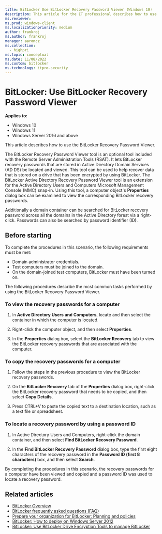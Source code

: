 ```yaml
---
title: BitLocker Use BitLocker Recovery Password Viewer (Windows 10)
description: This article for the IT professional describes how to use the BitLocker Recovery Password Viewer.
ms.reviewer: 
ms.prod: windows-client
ms.localizationpriority: medium
author: frankroj
ms.author: frankroj
manager: aaroncz
ms.collection: 
  - highpri
ms.topic: conceptual
ms.date: 11/08/2022
ms.custom: bitlocker
ms.technology: itpro-security
---
```


# BitLocker: Use BitLocker Recovery Password Viewer

**Applies to:**

- Windows 10
- Windows 11
- Windows Server 2016 and above

This article describes how to use the BitLocker Recovery Password Viewer.

The BitLocker Recovery Password Viewer tool is an optional tool included with the Remote Server Administration Tools (RSAT). It lets BitLocker recovery passwords that are stored in Active Directory Domain Services (AD DS) be located and viewed. This tool can be used to help recover data that is stored on a drive that has been encrypted by using BitLocker. The BitLocker Active Directory Recovery Password Viewer tool is an extension for the Active Directory Users and Computers Microsoft Management Console (MMC) snap-in. Using this tool, a computer object's **Properties** dialog box can be examined to view the corresponding BitLocker recovery passwords.

Additionally a domain container can be searched for BitLocker recovery password across all the domains in the Active Directory forest via a right-click. Passwords can also be searched by password identifier (ID).

## Before starting

To complete the procedures in this scenario, the following requirements must be met:

- Domain administrator credentials.
- Test computers must be joined to the domain.
- On the domain-joined test computers, BitLocker must have been turned on.

The following procedures describe the most common tasks performed by using the BitLocker Recovery Password Viewer.

### To view the recovery passwords for a computer

1. In **Active Directory Users and Computers**, locate and then select the container in which the computer is located.

2. Right-click the computer object, and then select **Properties**.

3. In the **Properties** dialog box, select the **BitLocker Recovery** tab to view the BitLocker recovery passwords that are associated with the computer.

### To copy the recovery passwords for a computer

1. Follow the steps in the previous procedure to view the BitLocker recovery passwords.

2. On the **BitLocker Recovery** tab of the **Properties** dialog box, right-click the BitLocker recovery password that needs to be copied, and then select **Copy Details**.

3. Press CTRL+V to paste the copied text to a destination location, such as a text file or spreadsheet.

### To locate a recovery password by using a password ID

1. In Active Directory Users and Computers, right-click the domain container, and then select **Find BitLocker Recovery Password**.

2. In the **Find BitLocker Recovery Password** dialog box, type the first eight characters of the recovery password in the **Password ID (first 8 characters)** box, and then select **Search**.

By completing the procedures in this scenario, the recovery passwords for a computer have been viewed and copied and a password ID was used to locate a recovery password.

## Related articles

- [BitLocker Overview](bitlocker-overview.md)
- [BitLocker frequently asked questions (FAQ)](bitlocker-frequently-asked-questions.yml)
- [Prepare your organization for BitLocker: Planning and policies](prepare-your-organization-for-bitlocker-planning-and-policies.md)
- [BitLocker: How to deploy on Windows Server 2012](bitlocker-how-to-deploy-on-windows-server.md)
- [BitLocker: Use BitLocker Drive Encryption Tools to manage BitLocker](bitlocker-use-bitlocker-drive-encryption-tools-to-manage-bitlocker.md)
